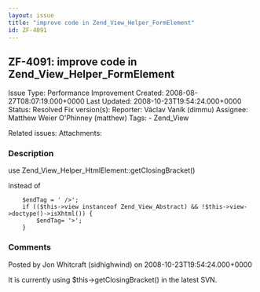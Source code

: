 ```yaml
---
layout: issue
title: "improve code in Zend_View_Helper_FormElement"
id: ZF-4091
---
```


ZF-4091: improve code in Zend\_View\_Helper\_FormElement
--------------------------------------------------------

 Issue Type: Performance Improvement Created: 2008-08-27T08:07:19.000+0000 Last Updated: 2008-10-23T19:54:24.000+0000 Status: Resolved Fix version(s): 
 Reporter:  Václav Vaník (dimmu)  Assignee:  Matthew Weier O'Phinney (matthew)  Tags: - Zend\_View
 
 Related issues: 
 Attachments: 
### Description

use Zend\_View\_Helper\_HtmlElement::getClosingBracket()

instead of

 
        $endTag = ' />';
        if (($this->view instanceof Zend_View_Abstract) && !$this->view->doctype()->isXhtml()) {
            $endTag= '>';
        }


 

 

### Comments

Posted by Jon Whitcraft (sidhighwind) on 2008-10-23T19:54:24.000+0000

It is currently using $this->getClosingBracket() in the latest SVN.

 

 